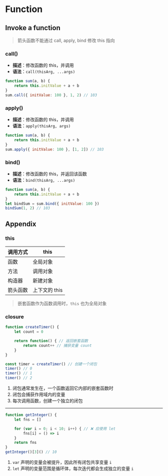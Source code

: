 # Function
## Invoke a function
> 箭头函数不能通过 call, apply, bind 修改 this 指向
### call()
- **描述**：修改函数的 this，并调用
- **语法**：`call(thisArg, ...args)`
```js
function sum(a, b) {
    return this.initValue + a + b
}
sum.call({ initValue: 100 }, 1, 2) // 103
```
### apply()
- **描述**：修改函数的 this，并调用
- **语法**：`apply(thisArg, args)`
```js
function sum(a, b) {
    return this.initValue + a + b
}
sum.apply({ initValue: 100 }, [1, 2]) // 103
```
### bind()
- **描述**：修改函数的 this，并返回该函数
- **语法**：`bind(thisArg, ...args)`
```js
function sum(a, b) {
    return this.initValue + a + b
}
let bindSum = sum.bind({ initValue: 100 })
bindSum(1, 2) // 103
```
## Appendix
### this
| 调用方式 | this |
| --- | --- |
| 函数 | 全局对象 |
| 方法 | 调用对象 |
| 构造器 | 新建对象 |
| 箭头函数 | 上下文的 this |

> 嵌套函数作为函数调用时，`this` 也为全局对象
### closure
```js
function createTimer() {
    let count = 0

    return function() { // 返回嵌套函数
        return count++ // 捕获变量 count
    }
}

const timer = createTimer() // 创建一个闭包
timer() // 0
timer() // 1
timer() // 2
```
1. 闭包通常发生在，一个函数返回它内部的嵌套函数时
2. 闭包会捕获作用域内的变量
3. 每次调用函数，创建一个独立的闭包
---
```js
function getInteger() {
    let fns = []

    for (var i = 0; i < 10; i++) { // ❌ 应使用 let
        fns[i] = () => i
    }
    return fns
}
getInteger()[3]() // 10
```
1. `var` 声明的变量会被提升，因此所有闭包共享变量 `i`
2. `let` 声明的变量范围是循环体，每次迭代都会生成独立的变量 `i`
